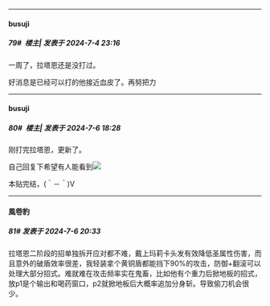 ﻿
*****

####  busuji  
##### 79#         楼主| 发表于 2024-7-4 23:16

一周了，拉塔恩还是没打过。

好消息是已经可以打的他接近血皮了。再努把力


*****

####  busuji  
##### 80#         楼主| 发表于 2024-7-6 18:28

刚打完拉塔恩，更新了。

自己回复下希望有人能看到<img src="https://static.saraba1st.com/image/smiley/face2017/152.png" referrerpolicy="no-referrer">

本贴完结，(＾－＾)V


*****

####  風卷豹  
##### 81#       发表于 2024-7-6 20:33

拉塔恩二阶段的招单独拆开应对都不难，戴上玛莉卡头发有效降低圣属性伤害，而且意外的破盾效率很差，我轻装拿个黄铜盾都能挡下90%的攻击，防御+翻滚可以处理大部分招式。难就难在攻击频率实在鬼畜，比如他有个重力后掀地板的招式，放p1是个输出和喝药窗口，p2就掀地板后大概率追加分身斩。导致偷刀机会很少。

